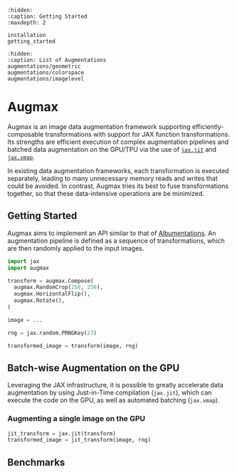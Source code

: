 ```{toctree}
:hidden:
:caption: Getting Started
:maxdepth: 2

installation
getting_started
```

```{toctree}
:hidden:
:caption: List of Augmentations
augmentations/geometric
augmentations/colorspace
augmentations/imagelevel
```

# Augmax

Augmax is an image data augmentation framework supporting efficiently-composable transformations
with support for JAX function transformations.
Its strengths are efficient execution of complex augmentation pipelines and batched data augmentation on the GPU/TPU via the use of [`jax.jit`](jax:jax-jit) and [`jax.vmap`](jax:jax-vmap).

In existing data augmentation frameworks,
each transformation is executed separately,
leading to many unnecessary memory reads and writes that could be avoided.
In contrast, Augmax tries its best to fuse transformations together,
so that these data-intensive operations are be minimized.

## Getting Started

Augmax aims to implement an API similar to that of [Albumentations](https://albumentations.ai).
An augmentation pipeline is defined as a sequence of transformations,
which are then randomly applied to the input images.

```python
import jax
import augmax

transform = augmax.Compose(
  augmax.RandomCrop(256, 256),
  augmax.HorizontalFlip(),
  augmax.Rotate(),
)

image = ...

rng = jax.random.PRNGKey(27)

transformed_image = transform(image, rng)
```

## Batch-wise Augmentation on the GPU

Leveraging the JAX infrastructure,
it is possible to greatly accelerate data augmentation by using Just-in-Time compilation (`jax.jit`),
which can execute the code on the GPU, as well as automated batching (`jax.vmap`).

### Augmenting a single image on the GPU
```python
jit_transform = jax.jit(transform)
transformed_image = jit_transform(image, rng)
```

### 


## Benchmarks

